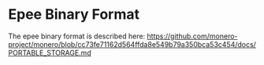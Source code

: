 # Epee Binary Format

The epee binary format is described here: https://github.com/monero-project/monero/blob/cc73fe71162d564ffda8e549b79a350bca53c454/docs/PORTABLE_STORAGE.md
